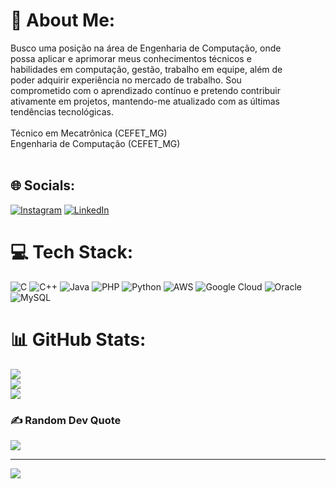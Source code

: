 # 💫 About Me:
Busco uma posição na área de Engenharia de Computação, onde<br>possa aplicar e aprimorar meus conhecimentos técnicos e<br>habilidades em computação, gestão, trabalho em equipe, além de<br>poder adquirir experiência no mercado de trabalho. Sou<br>comprometido com o aprendizado contínuo e pretendo contribuir<br>ativamente em projetos, mantendo-me atualizado com as últimas<br>tendências tecnológicas.<br><br>Técnico em Mecatrônica (CEFET_MG)<br>Engenharia de Computação (CEFET_MG)<br><br>


## 🌐 Socials:
[![Instagram](https://img.shields.io/badge/Instagram-%23E4405F.svg?logo=Instagram&logoColor=white)](https://instagram.com/https://www.instagram.com/luiz_c.s.jr/) [![LinkedIn](https://img.shields.io/badge/LinkedIn-%230077B5.svg?logo=linkedin&logoColor=white)](https://www.linkedin.com/in/luiz-santos-b5605b2a8/) 

# 💻 Tech Stack:
![C](https://img.shields.io/badge/c-%2300599C.svg?style=for-the-badge&logo=c&logoColor=white) ![C++](https://img.shields.io/badge/c++-%2300599C.svg?style=for-the-badge&logo=c%2B%2B&logoColor=white) ![Java](https://img.shields.io/badge/java-%23ED8B00.svg?style=for-the-badge&logo=openjdk&logoColor=white) ![PHP](https://img.shields.io/badge/php-%23777BB4.svg?style=for-the-badge&logo=php&logoColor=white) ![Python](https://img.shields.io/badge/python-3670A0?style=for-the-badge&logo=python&logoColor=ffdd54) ![AWS](https://img.shields.io/badge/AWS-%23FF9900.svg?style=for-the-badge&logo=amazon-aws&logoColor=white) ![Google Cloud](https://img.shields.io/badge/GoogleCloud-%234285F4.svg?style=for-the-badge&logo=google-cloud&logoColor=white) ![Oracle](https://img.shields.io/badge/Oracle-F80000?style=for-the-badge&logo=oracle&logoColor=white) ![MySQL](https://img.shields.io/badge/mysql-%2300000f.svg?style=for-the-badge&logo=mysql&logoColor=white)
# 📊 GitHub Stats:
![](https://github-readme-stats.vercel.app/api?username=LuizJr2001&theme=dark&hide_border=false&include_all_commits=false&count_private=false)<br/>
![](https://github-readme-streak-stats.herokuapp.com/?user=LuizJr2001&theme=dark&hide_border=false)<br/>
![](https://github-readme-stats.vercel.app/api/top-langs/?username=LuizJr2001&theme=dark&hide_border=false&include_all_commits=false&count_private=false&layout=compact)

### ✍️ Random Dev Quote
![](https://quotes-github-readme.vercel.app/api?type=horizontal&theme=dark)

---
[![](https://visitcount.itsvg.in/api?id=LuizJr2001&icon=0&color=0)](https://visitcount.itsvg.in)

<!-- Proudly created with GPRM ( https://gprm.itsvg.in ) -->
